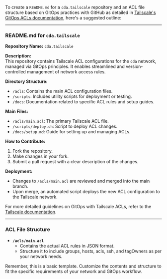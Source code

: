To create a `README.md` for a `cda.tailscale` repository and an ACL file structure based on GitOps practices with GitHub as detailed in [Tailscale's GitOps ACLs documentation](https://tailscale.com/kb/1306/gitops-acls-github), here's a suggested outline:

---

### README.md for `cda.tailscale`

**Repository Name:** `cda.tailscale`

**Description:**  
This repository contains Tailscale ACL configurations for the `cda` network, managed via GitOps principles. It enables streamlined and version-controlled management of network access rules.

**Directory Structure:**
- `/acls`: Contains the main ACL configuration files.
- `/scripts`: Includes utility scripts for deployment or testing.
- `/docs`: Documentation related to specific ACL rules and setup guides.

**Main Files:**
- `/acls/main.acl`: The primary Tailscale ACL file.
- `/scripts/deploy.sh`: Script to deploy ACL changes.
- `/docs/setup.md`: Guide for setting up and managing ACLs.

**How to Contribute:**
1. Fork the repository.
2. Make changes in your fork.
3. Submit a pull request with a clear description of the changes.

**Deployment:**
- Changes to `/acls/main.acl` are reviewed and merged into the main branch.
- Upon merge, an automated script deploys the new ACL configuration to the Tailscale network.

For more detailed guidelines on GitOps with Tailscale ACLs, refer to the [Tailscale documentation](https://tailscale.com/kb/1306/gitops-acls-github).

---

### ACL File Structure

- **`/acls/main.acl`**
  - Contains the actual ACL rules in JSON format.
  - Structure it to include groups, hosts, acls, ssh, and tagOwners as per your network needs.

Remember, this is a basic template. Customize the contents and structure to fit the specific requirements of your network and GitOps workflow.